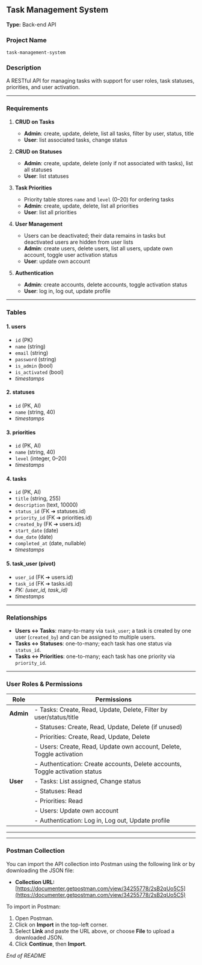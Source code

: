 ## Task Management System

**Type:** Back-end API

### Project Name

`task-management-system`

### Description

A RESTful API for managing tasks with support for user roles, task statuses, priorities, and user activation.

---

### Requirements

1. **CRUD on Tasks**

   * **Admin**: create, update, delete, list all tasks, filter by user, status, title
   * **User**: list associated tasks, change status
2. **CRUD on Statuses**

   * **Admin**: create, update, delete (only if not associated with tasks), list all statuses
   * **User**: list statuses
3. **Task Priorities**

   * Priority table stores `name` and `level` (0–20) for ordering tasks
   * **Admin**: create, update, delete, list all priorities
   * **User**: list all priorities
4. **User Management**

   * Users can be deactivated; their data remains in tasks but deactivated users are hidden from user lists
   * **Admin**: create users, delete users, list all users, update own account, toggle user activation status
   * **User**: update own account
5. **Authentication**

   * **Admin**: create accounts, delete accounts, toggle activation status
   * **User**: log in, log out, update profile

---

### Tables

#### 1. users

* `id` (PK)
* `name` (string)
* `email` (string)
* `password` (string)
* `is_admin` (bool)
* `is_activated` (bool)
* *timestamps*

#### 2. statuses

* `id` (PK, AI)
* `name` (string, 40)
* *timestamps*

#### 3. priorities

* `id` (PK, AI)
* `name` (string, 40)
* `level` (integer, 0–20)
* *timestamps*

#### 4. tasks

* `id` (PK, AI)
* `title` (string, 255)
* `description` (text, 10000)
* `status_id` (FK ➔ statuses.id)
* `priority_id` (FK ➔ priorities.id)
* `created_by` (FK ➔ users.id)
* `start_date` (date)
* `due_date` (date)
* `completed_at` (date, nullable)
* *timestamps*

#### 5. task\_user (pivot)

* `user_id` (FK ➔ users.id)
* `task_id` (FK ➔ tasks.id)
* *PK: (user\_id, task\_id)*
* *timestamps*

---

### Relationships

* **Users ↔ Tasks**: many-to-many via `task_user`; a task is created by one user (`created_by`) and can be assigned to multiple users.
* **Tasks ↔ Statuses**: one-to-many; each task has one status via `status_id`.
* **Tasks ↔ Priorities**: one-to-many; each task has one priority via `priority_id`.

---

### User Roles & Permissions

| Role      | Permissions                                                                  |
| --------- | ---------------------------------------------------------------------------- |
| **Admin** | - Tasks: Create, Read, Update, Delete, Filter by user/status/title           |
|           | - Statuses: Create, Read, Update, Delete (if unused)                         |
|           | - Priorities: Create, Read, Update, Delete                                   |
|           | - Users: Create, Read, Update own account, Delete, Toggle activation         |
|           | - Authentication: Create accounts, Delete accounts, Toggle activation status |
| **User**  | - Tasks: List assigned, Change status                                        |
|           | - Statuses: Read                                                             |
|           | - Priorities: Read                                                           |
|           | - Users: Update own account                                                  |
|           | - Authentication: Log in, Log out, Update profile                            |

---

---

### Postman Collection

You can import the API collection into Postman using the following link or by downloading the JSON file:

* **Collection URL:** [https://documenter.getpostman.com/view/34255778/2sB2qUo5C5](https://documenter.getpostman.com/view/34255778/2sB2qUo5C5)

To import in Postman:

1. Open Postman.
2. Click on **Import** in the top-left corner.
3. Select **Link** and paste the URL above, or choose **File** to upload a downloaded JSON.
4. Click **Continue**, then **Import**.

*End of README*
